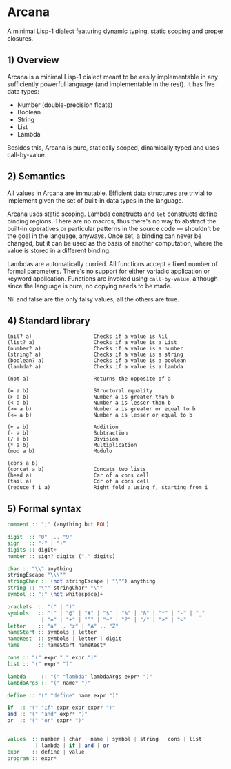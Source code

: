 Arcana
======

A minimal Lisp-1 dialect featuring dynamic typing, static scoping and proper
closures.


## 1) Overview

Arcana is a minimal Lisp-1 dialect meant to be easily implementable in any
sufficiently powerful language (and implementable in the rest). It has five
data types:

  - Number  (double-precision floats)
  - Boolean
  - String
  - List
  - Lambda

Besides this, Arcana is pure, statically scoped, dinamically typed and uses
call-by-value.


## 2) Semantics

All values in Arcana are immutable. Efficient data structures are trivial to
implement given the set of built-in data types in the language.

Arcana uses static scoping. Lambda constructs and `let` constructs define
binding regions. There are no macros, thus there's no way to abstract the
built-in operatives or particular patterns in the source code — shouldn't be
the goal in the language, anyways. Once set, a binding can never be changed,
but it can be used as the basis of another computation, where the value is
stored in a different binding.

Lambdas are automatically curried. All functions accept a fixed number of
formal parameters. There's no support for either variadic application or
keyword application. Functions are invoked using `call-by-value`, although
since the language is pure, no copying needs to be made.

Nil and false are the only falsy values, all the others are true.


## 4) Standard library

    (nil? a)                    Checks if a value is Nil
    (list? a)                   Checks if a value is a List
    (number? a)                 Checks if a value is a number
    (string? a)                 Checks if a value is a string
    (boolean? a)                Checks if a value is a boolean
    (lambda? a)                 Checks if a value is a lambda

    (not a)                     Returns the opposite of a

    (= a b)                     Structural equality
    (> a b)                     Number a is greater than b
    (< a b)                     Number a is lesser than b
    (>= a b)                    Number a is greater or equal to b
    (<= a b)                    Number a is lesser or equal to b

    (+ a b)                     Addition
    (- a b)                     Subtraction
    (/ a b)                     Division
    (* a b)                     Multiplication
    (mod a b)                   Modulo

    (cons a b)
    (concat a b)                Concats two lists
    (head a)                    Car of a cons cell
    (tail a)                    Cdr of a cons cell
    (reduce f i a)              Right fold a using f, starting from i
    

## 5) Formal syntax

```hs
comment :: ";" (anything but EOL)

digit  :: "0" ... "9"
sign   :: "-" | "+"
digits :: digit+
number :: sign? digits ("." digits)

char :: "\\" anything
stringEscape "\\\""
stringChar :: (not stringEscape | "\"") anything
string :: "\"" stringChar* "\""
symbol :: ":" (not whitespace)+

brackets  :: "(" | ")"
symbols   :: "!" | "@" | "#" | "$" | "%" | "&" | "*" | "-" | "_"
           | "=" | "+" | "^" | "~" | "?" | "/" | ">" | "<"
letter    :: "a" .. "z" | "A" .. "Z"
nameStart :: symbols | letter
nameRest  :: symbols | letter | digit
name      :: nameStart nameRest*

cons :: "(" expr "." expr ")"
list :: "(" expr* ")"

lambda     :: "(" "lambda" lambdaArgs expr* ")"
lambdaArgs :: "(" name* ")"

define :: "(" "define" name expr ")"

if  :: "(" "if" expr expr expr? ")"
and :: "(" "and" expr* ")"
or  :: "(" "or" expr* ")"


values  :: number | char | name | symbol | string | cons | list
         | lambda | if | and | or
expr    :: define | value
program :: expr*
```
